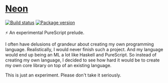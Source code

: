 # [Neon][]

[![Build status](https://img.shields.io/travis/tfausak/purescript-neon/master.svg)](https://travis-ci.org/tfausak/purescript-neon)
[![Package version](https://img.shields.io/bower/v/purescript-neon.svg)](https://github.com/tfausak/purescript-neon/releases)

:zap: An experimental PureScript prelude.

I often have delusions of grandeur about creating my own programming language.
Realistically, I would never finish such a project. And my language would end
up being an ML a lot like Haskell and PureScript. So instead of creating my own
language, I decided to see how hard it would be to create my own core library
on top of an existing language.

This is just an experiment. Please don't take it seriously.

[neon]: https://github.com/tfausak/purescript-neon
